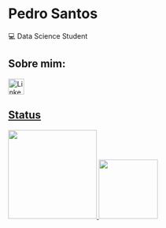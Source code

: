 # Pedro Santos

:computer: Data Science Student

## Sobre mim:
<div>
  <a href="https://www.linkedin.com/in/pedrohrnqsantos/">
  <img src="https://github.com/TheDudeThatCode/TheDudeThatCode/raw/master/Assets/Linkedin.svg" alt="Linkedin Logo" width="32" style="max-width: 100%;">
<div>

<div>

<div>

## Status
<div>
  <a href="https://github.com/pedrohrnqsantos">
  <img height="180cm" src=https://github-readme-stats.vercel.app/api?username=pedrohrnqsantos&countprivate=true&show_icons=true&theme=onedark>
  <img height="120cm" src=https://github-readme-stats.vercel.app/api/top-langs/?username=pedrohrnqsantos&layout=compact&langs_count=5&theme=onedark>
<div>
